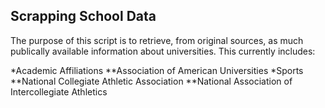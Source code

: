 ## Scrapping School Data
The purpose of this script is to retrieve, from original sources, as much publically available information about universities. This currently includes:

*Academic Affiliations
**Association of American Universities
*Sports
**National Collegiate Athletic Association
**National Association of Intercollegiate Athletics
